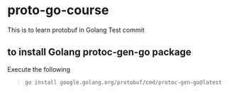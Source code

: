 # proto-go-course
This is to learn protobuf in Golang
Test commit

## to install Golang protoc-gen-go package
Execute the following
>
>`go install google.golang.org/protobuf/cmd/protoc-gen-go@latest`
>